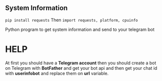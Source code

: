 ## System Information
`pip install requests`
Then
`import requests, platform, cpuinfo`

Python program to get system information and send to your telegram bot

# HELP
At first you should have a **Telegram account** then you should create a bot on Telegram with **BotFather** and get your bot api and then get your chat id with **userinfobot** and replace them on **url** variable.